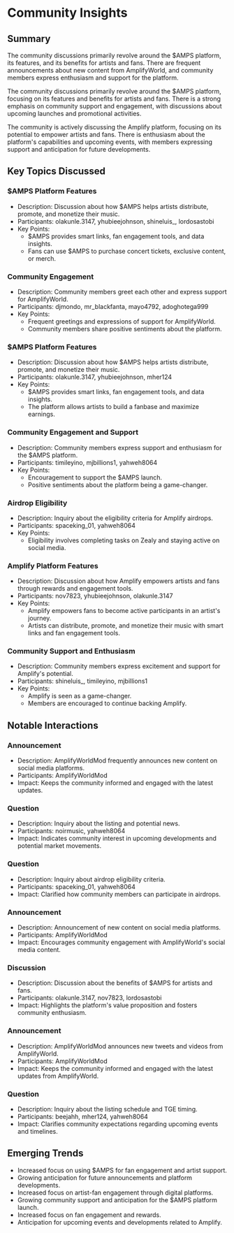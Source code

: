 # Community Insights

## Summary
The community discussions primarily revolve around the $AMPS platform, its features, and its benefits for artists and fans. There are frequent announcements about new content from AmplifyWorld, and community members express enthusiasm and support for the platform.

The community discussions primarily revolve around the $AMPS platform, focusing on its features and benefits for artists and fans. There is a strong emphasis on community support and engagement, with discussions about upcoming launches and promotional activities.

The community is actively discussing the Amplify platform, focusing on its potential to empower artists and fans. There is enthusiasm about the platform's capabilities and upcoming events, with members expressing support and anticipation for future developments.

## Key Topics Discussed

### $AMPS Platform Features
- Description: Discussion about how $AMPS helps artists distribute, promote, and monetize their music.
- Participants: olakunle.3147, yhubieejohnson, shineluis_, lordosastobi
- Key Points:
  - $AMPS provides smart links, fan engagement tools, and data insights.
  - Fans can use $AMPS to purchase concert tickets, exclusive content, or merch.

### Community Engagement
- Description: Community members greet each other and express support for AmplifyWorld.
- Participants: djmondo, mr_blackfanta, mayo4792, adoghotega999
- Key Points:
  - Frequent greetings and expressions of support for AmplifyWorld.
  - Community members share positive sentiments about the platform.

### $AMPS Platform Features
- Description: Discussion about how $AMPS helps artists distribute, promote, and monetize their music.
- Participants: olakunle.3147, yhubieejohnson, mher124
- Key Points:
  - $AMPS provides smart links, fan engagement tools, and data insights.
  - The platform allows artists to build a fanbase and maximize earnings.

### Community Engagement and Support
- Description: Community members express support and enthusiasm for the $AMPS platform.
- Participants: timileyino, mjbillions1, yahweh8064
- Key Points:
  - Encouragement to support the $AMPS launch.
  - Positive sentiments about the platform being a game-changer.

### Airdrop Eligibility
- Description: Inquiry about the eligibility criteria for Amplify airdrops.
- Participants: spaceking_01, yahweh8064
- Key Points:
  - Eligibility involves completing tasks on Zealy and staying active on social media.

### Amplify Platform Features
- Description: Discussion about how Amplify empowers artists and fans through rewards and engagement tools.
- Participants: nov7823, yhubieejohnson, olakunle.3147
- Key Points:
  - Amplify empowers fans to become active participants in an artist's journey.
  - Artists can distribute, promote, and monetize their music with smart links and fan engagement tools.

### Community Support and Enthusiasm
- Description: Community members express excitement and support for Amplify's potential.
- Participants: shineluis_, timileyino, mjbillions1
- Key Points:
  - Amplify is seen as a game-changer.
  - Members are encouraged to continue backing Amplify.

## Notable Interactions

### Announcement
- Description: AmplifyWorldMod frequently announces new content on social media platforms.
- Participants: AmplifyWorldMod
- Impact: Keeps the community informed and engaged with the latest updates.

### Question
- Description: Inquiry about the listing and potential news.
- Participants: noirmusic, yahweh8064
- Impact: Indicates community interest in upcoming developments and potential market movements.

### Question
- Description: Inquiry about airdrop eligibility criteria.
- Participants: spaceking_01, yahweh8064
- Impact: Clarified how community members can participate in airdrops.

### Announcement
- Description: Announcement of new content on social media platforms.
- Participants: AmplifyWorldMod
- Impact: Encourages community engagement with AmplifyWorld's social media content.

### Discussion
- Description: Discussion about the benefits of $AMPS for artists and fans.
- Participants: olakunle.3147, nov7823, lordosastobi
- Impact: Highlights the platform's value proposition and fosters community enthusiasm.

### Announcement
- Description: AmplifyWorldMod announces new tweets and videos from AmplifyWorld.
- Participants: AmplifyWorldMod
- Impact: Keeps the community informed and engaged with the latest updates from AmplifyWorld.

### Question
- Description: Inquiry about the listing schedule and TGE timing.
- Participants: beejahh, mher124, yahweh8064
- Impact: Clarifies community expectations regarding upcoming events and timelines.

## Emerging Trends

- Increased focus on using $AMPS for fan engagement and artist support.
- Growing anticipation for future announcements and platform developments.
- Increased focus on artist-fan engagement through digital platforms.
- Growing community support and anticipation for the $AMPS platform launch.
- Increased focus on fan engagement and rewards.
- Anticipation for upcoming events and developments related to Amplify.
